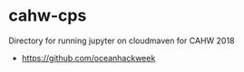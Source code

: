 # cahw-cps

Directory for running jupyter on cloudmaven for CAHW 2018

* https://github.com/oceanhackweek


